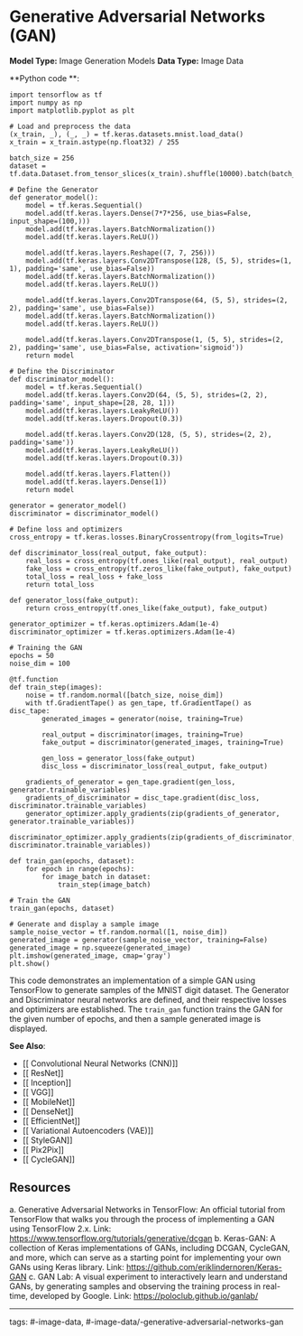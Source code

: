 #  Generative Adversarial Networks (GAN)
**Model Type:**  Image Generation Models
**Data Type:**  Image Data

**Python code **:


```
import tensorflow as tf
import numpy as np
import matplotlib.pyplot as plt

# Load and preprocess the data
(x_train, _), (_, _) = tf.keras.datasets.mnist.load_data()
x_train = x_train.astype(np.float32) / 255

batch_size = 256
dataset = tf.data.Dataset.from_tensor_slices(x_train).shuffle(10000).batch(batch_size)

# Define the Generator
def generator_model():
    model = tf.keras.Sequential()
    model.add(tf.keras.layers.Dense(7*7*256, use_bias=False, input_shape=(100,)))
    model.add(tf.keras.layers.BatchNormalization())
    model.add(tf.keras.layers.ReLU())

    model.add(tf.keras.layers.Reshape((7, 7, 256)))
    model.add(tf.keras.layers.Conv2DTranspose(128, (5, 5), strides=(1, 1), padding='same', use_bias=False))
    model.add(tf.keras.layers.BatchNormalization())
    model.add(tf.keras.layers.ReLU())

    model.add(tf.keras.layers.Conv2DTranspose(64, (5, 5), strides=(2, 2), padding='same', use_bias=False))
    model.add(tf.keras.layers.BatchNormalization())
    model.add(tf.keras.layers.ReLU())

    model.add(tf.keras.layers.Conv2DTranspose(1, (5, 5), strides=(2, 2), padding='same', use_bias=False, activation='sigmoid'))
    return model

# Define the Discriminator
def discriminator_model():
    model = tf.keras.Sequential()
    model.add(tf.keras.layers.Conv2D(64, (5, 5), strides=(2, 2), padding='same', input_shape=[28, 28, 1]))
    model.add(tf.keras.layers.LeakyReLU())
    model.add(tf.keras.layers.Dropout(0.3))

    model.add(tf.keras.layers.Conv2D(128, (5, 5), strides=(2, 2), padding='same'))
    model.add(tf.keras.layers.LeakyReLU())
    model.add(tf.keras.layers.Dropout(0.3))

    model.add(tf.keras.layers.Flatten())
    model.add(tf.keras.layers.Dense(1))
    return model

generator = generator_model()
discriminator = discriminator_model()

# Define loss and optimizers
cross_entropy = tf.keras.losses.BinaryCrossentropy(from_logits=True)

def discriminator_loss(real_output, fake_output):
    real_loss = cross_entropy(tf.ones_like(real_output), real_output)
    fake_loss = cross_entropy(tf.zeros_like(fake_output), fake_output)
    total_loss = real_loss + fake_loss
    return total_loss

def generator_loss(fake_output):
    return cross_entropy(tf.ones_like(fake_output), fake_output)

generator_optimizer = tf.keras.optimizers.Adam(1e-4)
discriminator_optimizer = tf.keras.optimizers.Adam(1e-4)

# Training the GAN
epochs = 50
noise_dim = 100

@tf.function
def train_step(images):
    noise = tf.random.normal([batch_size, noise_dim])
    with tf.GradientTape() as gen_tape, tf.GradientTape() as disc_tape:
        generated_images = generator(noise, training=True)

        real_output = discriminator(images, training=True)
        fake_output = discriminator(generated_images, training=True)

        gen_loss = generator_loss(fake_output)
        disc_loss = discriminator_loss(real_output, fake_output)

    gradients_of_generator = gen_tape.gradient(gen_loss, generator.trainable_variables)
    gradients_of_discriminator = disc_tape.gradient(disc_loss, discriminator.trainable_variables)
    generator_optimizer.apply_gradients(zip(gradients_of_generator, generator.trainable_variables))
    discriminator_optimizer.apply_gradients(zip(gradients_of_discriminator, discriminator.trainable_variables))

def train_gan(epochs, dataset):
    for epoch in range(epochs):
        for image_batch in dataset:
            train_step(image_batch)

# Train the GAN
train_gan(epochs, dataset)

# Generate and display a sample image
sample_noise_vector = tf.random.normal([1, noise_dim])
generated_image = generator(sample_noise_vector, training=False)
generated_image = np.squeeze(generated_image)
plt.imshow(generated_image, cmap='gray')
plt.show()
```

This code demonstrates an implementation of a simple GAN using TensorFlow to generate samples of the MNIST digit dataset. The Generator and Discriminator neural networks are defined, and their respective losses and optimizers are established. The `train_gan` function trains the GAN for the given number of epochs, and then a sample generated image is displayed.


**See Also**:

- [[ Convolutional Neural Networks (CNN)]]
- [[ ResNet]]
- [[ Inception]]
- [[ VGG]]
- [[ MobileNet]]
- [[ DenseNet]]
- [[ EfficientNet]]
- [[ Variational Autoencoders (VAE)]]
- [[ StyleGAN]]
- [[ Pix2Pix]]
- [[ CycleGAN]]
## Resources

a. Generative Adversarial Networks in TensorFlow: An official tutorial from TensorFlow that walks you through the process of implementing a GAN using TensorFlow 2.x.
Link: https://www.tensorflow.org/tutorials/generative/dcgan
b. Keras-GAN: A collection of Keras implementations of GANs, including DCGAN, CycleGAN, and more, which can serve as a starting point for implementing your own GANs using Keras library.
Link: https://github.com/eriklindernoren/Keras-GAN
c. GAN Lab: A visual experiment to interactively learn and understand GANs, by generating samples and observing the training process in real-time, developed by Google.
Link: https://poloclub.github.io/ganlab/


---
tags: #-image-data, #-image-data/-generative-adversarial-networks-gan
